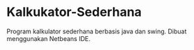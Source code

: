 # Kalkukator-Sederhana
Program kalkulator sederhana berbasis java dan swing. Dibuat menggunakan Netbeans IDE.
